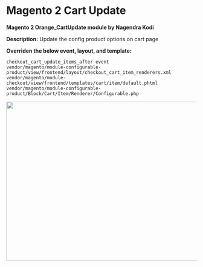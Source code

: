 # Magento 2 Cart Update

**Magento 2 Orange_CartUpdate module by Nagendra Kodi**

**Description:** Update the config product options on cart page

**Overriden the below event, layout, and template:**
```
checkout_cart_update_items_after event
vendor/magento/module-configurable-product/view/frontend/layout/checkout_cart_item_renderers.xml
vendor/magento/module-checkout/view/frontend/templates/cart/item/default.phtml
vendor/magento/module-configurable-product/Block/Cart/Item/Renderer/Configurable.php
```

<img src="https://i.imgur.com/H8Ff6Cy.gifv" width="823" height="421" />


